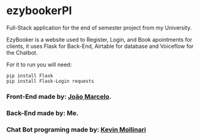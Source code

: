 # ezybookerPI
Full-Stack application for the end of semester project from my University.

EzyBooker is a website used to Register, Login, and Book apointments for clients, it uses Flask for Back-End, Airtable for database and Voiceflow for the Chatbot.

For it to run you will need:

```
pip install Flask
pip install Flask-Login requests
```


### Front-End made by: [João Marcelo](https://github.com/joaocampos03).
### Back-End made by: Me.
### Chat Bot programing made by: [Kevin Mollinari](https://github.com/joaocampos03)

